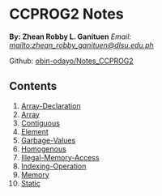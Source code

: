 # CCPROG2 Notes

**By: Zhean Robby L. Ganituen**
*Email: [mailto:zhean_robby_ganituen@dlsu.edu.ph](mailto:zhean_robby_ganituen@dlsu.edu.ph)*

Github: [obin-odayo/Notes_CCPROG2](https://github.com/obin-odayo/Notes_CCPROG2)

## Contents

1. [Array-Declaration](docs\Array-Declaration.md)
2. [Array](docs\Array.md)
3. [Contiguous](docs\Contiguous.md)
4. [Element](docs\Element.md)
5. [Garbage-Values](docs\Garbage-Values.md)
6. [Homogenous](docs\Homogenous.md)
7. [Illegal-Memory-Access](docs\Illegal-Memory-Access.md)
8. [Indexing-Operation](docs\Indexing-Operation.md)
9. [Memory](docs\Memory.md)
10. [Static](docs\Static.md)
